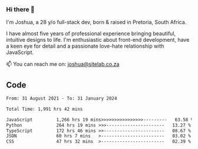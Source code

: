 ### Hi there 👋

I'm Joshua, a 28 y/o full-stack dev, born & raised in Pretoria, South Africa. 

I have almost five years of professional experience bringing beautiful, intuitive designs to life. I'm enthusiastic about front-end development, have a keen eye for detail and a passionate love-hate relationship with JavaScript.

📫 You can reach me on: joshua@sitelab.co.za

## **Code**

<!--START_SECTION:waka-->

```txt
From: 31 August 2021 - To: 31 January 2024

Total Time: 1,991 hrs 42 mins

JavaScript         1,266 hrs 19 mins>>>>>>>>>>>>>>>>---------   63.58 %
Python             264 hrs 19 mins >>>----------------------   13.27 %
TypeScript         172 hrs 46 mins >>-----------------------   08.67 %
JSON               60 hrs 7 mins   >------------------------   03.02 %
CSS                47 hrs 32 mins  >------------------------   02.39 %
```

<!--END_SECTION:waka-->
